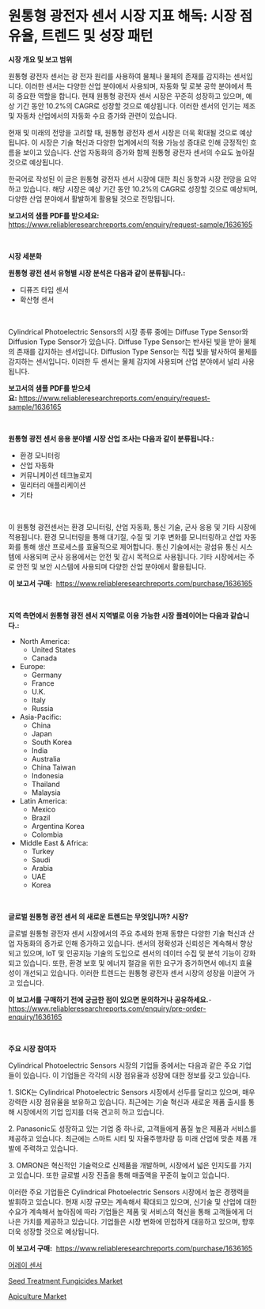 <p><h1>원통형 광전자 센서 시장 지표 해독: 시장 점유율, 트렌드 및 성장 패턴</h1></p><p><strong>시장 개요 및 보고 범위</strong></p>
<p><p>원통형 광전자 센서는 광 전자 원리를 사용하여 물체나 물체의 존재를 감지하는 센서입니다. 이러한 센서는 다양한 산업 분야에서 사용되며, 자동화 및 로봇 공학 분야에서 특히 중요한 역할을 합니다. 현재 원통형 광전자 센서 시장은 꾸준히 성장하고 있으며, 예상 기간 동안 10.2%의 CAGR로 성장할 것으로 예상됩니다. 이러한 센서의 인기는 제조 및 자동차 산업에서의 자동화 수요 증가와 관련이 있습니다.</p><p>현재 및 미래의 전망을 고려할 때, 원통형 광전자 센서 시장은 더욱 확대될 것으로 예상됩니다. 이 시장은 기술 혁신과 다양한 업계에서의 적용 가능성 증대로 인해 긍정적인 흐름을 보이고 있습니다. 산업 자동화의 증가와 함께 원통형 광전자 센서의 수요도 높아질 것으로 예상됩니다.</p><p>한국어로 작성된 이 글은 원통형 광전자 센서 시장에 대한 최신 동향과 시장 전망을 요약하고 있습니다. 해당 시장은 예상 기간 동안 10.2%의 CAGR로 성장할 것으로 예상되며, 다양한 산업 분야에서 활발하게 활용될 것으로 전망됩니다.</p></p>
<p><strong>보고서의 샘플 PDF를 받으세요:</strong> <a href="https://www.reliableresearchreports.com/enquiry/request-sample/1636165">https://www.reliableresearchreports.com/enquiry/request-sample/1636165</a></p>
<p>&nbsp;</p>
<p><strong>시장 세분화</strong></p>
<p><strong>원통형 광전 센서 유형별 시장 분석은 다음과 같이 분류됩니다.:</strong></p>
<p><ul><li>디퓨즈 타입 센서</li><li>확산형 센서</li></ul></p>
<p>&nbsp;</p>
<p><p>Cylindrical Photoelectric Sensors의 시장 종류 중에는 Diffuse Type Sensor와 Diffusion Type Sensor가 있습니다. Diffuse Type Sensor는 반사된 빛을 받아 물체의 존재를 감지하는 센서입니다. Diffusion Type Sensor는 직접 빛을 발사하여 물체를 감지하는 센서입니다. 이러한 두 센서는 물체 감지에 사용되며 산업 분야에서 널리 사용됩니다.</p></p>
<p><strong>보고서의 샘플 PDF를 받으세요:</strong>&nbsp;<a href="https://www.reliableresearchreports.com/enquiry/request-sample/1636165">https://www.reliableresearchreports.com/enquiry/request-sample/1636165</a></p>
<p>&nbsp;</p>
<p><strong> 원통형 광전 센서 응용 분야별 시장 산업 조사는 다음과 같이 분류됩니다.:</strong></p>
<p><ul><li>환경 모니터링</li><li>산업 자동화</li><li>커뮤니케이션 테크놀로지</li><li>밀리터리 애플리케이션</li><li>기타</li></ul></p>
<p>&nbsp;</p>
<p><p>이 원통형 광전센서는 환경 모니터링, 산업 자동화, 통신 기술, 군사 응용 및 기타 시장에 적용됩니다. 환경 모니터링을 통해 대기질, 수질 및 기후 변화를 모니터링하고 산업 자동화를 통해 생산 프로세스를 효율적으로 제어합니다. 통신 기술에서는 광섬유 통신 시스템에 사용되며 군사 응용에서는 안전 및 감시 목적으로 사용됩니다. 기타 시장에서는 주로 안전 및 보안 시스템에 사용되며 다양한 산업 분야에서 활용됩니다.</p></p>
<p><strong>이 보고서 구매:</strong>&nbsp; <a href="https://www.reliableresearchreports.com/purchase/1636165">https://www.reliableresearchreports.com/purchase/1636165</a></p>
<p>&nbsp;</p>
<p><strong>지역 측면에서 원통형 광전 센서 지역별로 이용 가능한 시장 플레이어는 다음과 같습니다.:</strong></p>
<p><ul>
    <li>
        North America:
        <ul>
            <li>United States</li>
            <li>Canada</li>
        </ul>
    </li>
    <li>
        Europe:
        <ul>
            <li>Germany</li>
            <li>France</li>
            <li>U.K.</li>
            <li>Italy</li>
            <li>Russia</li>
        </ul>
    </li>
    <li>
        Asia-Pacific:
        <ul>
            <li>China</li>
            <li>Japan</li>
            <li>South Korea</li>
            <li>India</li>
            <li>Australia</li>
            <li>China Taiwan</li>
            <li>Indonesia</li>
            <li>Thailand</li>
            <li>Malaysia</li>
        </ul>
    </li>
    <li>
        Latin America:
        <ul>
            <li>Mexico</li>
            <li>Brazil</li>
            <li>Argentina Korea</li>
            <li>Colombia</li>
        </ul>
    </li>
    <li>
        Middle East & Africa:
        <ul>
            <li>Turkey</li>
            <li>Saudi</li>
            <li>Arabia</li>
            <li>UAE</li>
            <li>Korea</li>
        </ul>
    </li>
    </ul></p>
<p>&nbsp;</p>
<p><strong>글로벌 원통형 광전 센서 의 새로운 트렌드는 무엇입니까? 시장?</strong></p>
<p><p>글로벌 원통형 광전자 센서 시장에서의 주요 추세와 현재 동향은 다양한 기술 혁신과 산업 자동화의 증가로 인해 증가하고 있습니다. 센서의 정확성과 신뢰성은 계속해서 향상되고 있으며, IoT 및 인공지능 기술의 도입으로 센서의 데이터 수집 및 분석 기능이 강화되고 있습니다. 또한, 환경 보호 및 에너지 절감을 위한 요구가 증가하면서 에너지 효율성이 개선되고 있습니다. 이러한 트렌드는 원통형 광전자 센서 시장의 성장을 이끌어 가고 있습니다.</p></p>
<p><strong>이 보고서를 구매하기 전에 궁금한 점이 있으면 문의하거나 공유하세요.</strong>- <a href="https://www.reliableresearchreports.com/enquiry/pre-order-enquiry/1636165">https://www.reliableresearchreports.com/enquiry/pre-order-enquiry/1636165</a></p>
<p>&nbsp;</p>
<p><strong>주요 시장 참여자</strong></p>
<p><p>Cylindrical Photoelectric Sensors 시장의 기업들 중에서는 다음과 같은 주요 기업들이 있습니다. 이 기업들은 각각의 시장 점유율과 성장에 대한 정보를 갖고 있습니다.</p><p>1. SICK는 Cylindrical Photoelectric Sensors 시장에서 선두를 달리고 있으며, 매우 강력한 시장 점유율을 보유하고 있습니다. 최근에는 기술 혁신과 새로운 제품 출시를 통해 시장에서의 기업 입지를 더욱 견고히 하고 있습니다.</p><p>2. Panasonic도 성장하고 있는 기업 중 하나로, 고객들에게 품질 높은 제품과 서비스를 제공하고 있습니다. 최근에는 스마트 시티 및 자율주행차량 등 미래 산업에 맞춘 제품 개발에 주력하고 있습니다.</p><p>3. OMRON은 혁신적인 기술력으로 신제품을 개발하며, 시장에서 넓은 인지도를 가지고 있습니다. 또한 글로벌 시장 진출을 통해 매출액을 꾸준히 높이고 있습니다.</p><p>이러한 주요 기업들은 Cylindrical Photoelectric Sensors 시장에서 높은 경쟁력을 발휘하고 있습니다. 현재 시장 규모는 계속해서 확대되고 있으며, 신기술 및 산업에 대한 수요가 계속해서 높아짐에 따라 기업들은 제품 및 서비스의 혁신을 통해 고객들에게 더 나은 가치를 제공하고 있습니다. 기업들은 시장 변화에 민첩하게 대응하고 있으며, 향후 더욱 성장할 것으로 예상됩니다.</p></p>
<p><strong>이 보고서 구매:</strong>&nbsp;&nbsp;<a href="https://www.reliableresearchreports.com/purchase/1636165">https://www.reliableresearchreports.com/purchase/1636165</a></p>
<p><p><a href="https://github.com/TobyKub4685/Market-Research-Report-List-1/blob/main/63036967638.md">어레이 센서</a></p><p><a href="https://issuu.com/reportprime-2/docs/seed-treatment-fungicides-market-size-2030.pptx">Seed Treatment Fungicides Market</a></p><p><a href="https://issuu.com/reportprime-2/docs/apiculture-market-size-2030.pptx">Apiculture Market</a></p></p>

